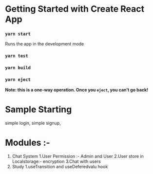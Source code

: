# Getting Started with Create React App
### `yarn start`
Runs the app in the development mode
### `yarn test`
### `yarn build`
### `yarn eject`
**Note: this is a one-way operation. Once you `eject`, you can’t go back!**

# Sample Starting
simple login,
simple signup,

# Modules :- 
1. Chat System 
    1.User Permission :- Admin and User 
    2.User store in Localstorage:- encryption
    3.Chat with users
2. Study 
    1.useTransition and useDeferedvalu hook